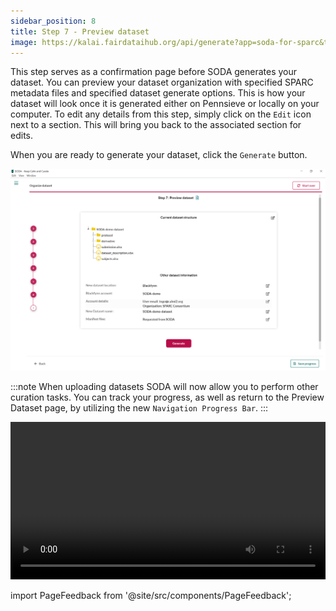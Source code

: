 ```yaml
---
sidebar_position: 8
title: Step 7 - Preview dataset
image: https://kalai.fairdataihub.org/api/generate?app=soda-for-sparc&title=Step%207%20-%20Preview%20dataset&description=Prepare%20Dataset
---
```


This step serves as a confirmation page before SODA generates your dataset. You can preview your dataset organization with specified SPARC metadata files and specified dataset generate options. This is how your dataset will look once it is generated either on Pennsieve or locally on your computer. To edit any details from this step, simply click on the `Edit` icon next to a section. This will bring you back to the associated section for edits.

When you are ready to generate your dataset, click the `Generate` button.

![](https://github.com/fairdataihub/SODA-for-SPARC/blob/main/docs/documentation/Organize-dataset/preview-dataset.PNG?raw=true)

:::note
When uploading datasets SODA will now allow you to perform other curation tasks. You can track your progress, as well as return to the Preview Dataset page, by utilizing the new `Navigation Progress Bar`.
:::

<video
  controls
  autoPlay
  loop
  width="100%"
  src="https://github.com/fairdataihub/SODA-for-SPARC/raw/main/docs/documentation/Organize-dataset/organize-datasets-sidebar-progress.mkv?raw=true"
/>

import PageFeedback from '@site/src/components/PageFeedback';

<PageFeedback />
